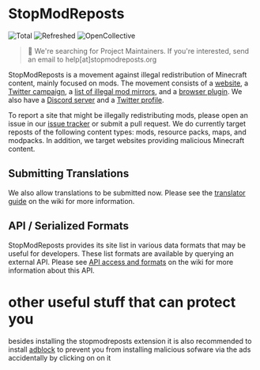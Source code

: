 StopModReposts
==============
![Total](https://img.shields.io/endpoint?url=https%3A%2F%2Fsmr-api.vercel.app%2Fshields%2Ftotal)
![Refreshed](https://img.shields.io/endpoint?url=https%3A%2F%2Fsmr-api.vercel.app%2Fshields%2Frefreshed)
![OpenCollective](https://opencollective.com/stopmodreposts/tiers/badge.svg)

> 👋 We're searching for Project Maintainers. If you're interested, send an email to help[at]stopmodreposts.org

StopModReposts is a movement against illegal redistribution of Minecraft content, mainly focused on mods. The movement consists of a [website](http://stopmodreposts.org/), a [Twitter campaign](https://twitter.com/search?q=%23StopModReposts&src=savs), a [list of illegal mod mirrors](http://git.io/jaBI), and a [browser plugin](https://stopmodreposts.org/dl/extension.html). We also have a [Discord server](https://discord.gg/zg4tt2M) and a [Twitter profile](https://twitter.com/StopModReposts).

To report a site that might be illegally redistributing mods, please open an issue in our [issue tracker](http://git.io/jaB7) or submit a pull request. We do currently target reposts of the following content types: mods, resource packs, maps, and modpacks. In addition, we target websites providing malicious Minecraft content.

## Submitting Translations

We also allow translations to be submitted now. Please see the [translator guide](https://github.com/VictiniX888/Illegal-Mod-Sites/wiki/Translator-guide) on the wiki for more information.

## API / Serialized Formats

StopModReposts provides its site list in various data formats that may be useful for developers. These list formats are available by querying an external API. Please see [API access and formats](https://github.com/VictiniX888/Illegal-Mod-Sites/wiki/API-access-and-formats) on the wiki for more information about this API.

# other useful stuff that can protect you 
besides installing the stopmodreposts extension it is also recommended to install [adblock](https://getadblock.com/en/) to prevent you from installing malicious sofware via the ads accidentally by clicking on on it

